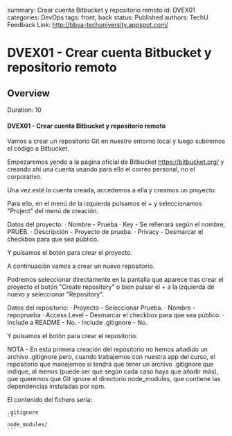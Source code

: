 summary: Crear cuenta Bitbucket y repositorio remoto
id: DVEX01
categories: DevOps
tags: front, back
status: Published 
authors: TechU
Feedback Link: http://bbva-techuniversity.appspot.com/

# DVEX01 - Crear cuenta Bitbucket y repositorio remoto
<!-- ------------------------ -->
## Overview 
Duration: 10

#### DVEX01 - Crear cuenta Bitbucket y repositorio remoto

Vamos a crear un repositorio Git en nuestro entorno local y luego 
subiremos el código a Bitbucket.

Empezaremos yendo a la página oficial de Bitbucket https://bitbucket.org/ 
y creando ahí una cuenta usando para ello el correo personal, no el corporativo.

Una vez esté la cuenta creada, accedemos a ella y creamos un proyecto. 

Para ello, en el menú de la izquierda pulsamos el + y seleccionamos 
	 "Project" del menú de creación.
	 
Datos del proyecto:
	· Nombre - Prueba 
	· Key - Se rellenará según el nombre, PRUEB.
	· Descripción - Proyecto de prueba.
	· Privacy - Desmarcar el checkbox para que sea público.
	
Y pulsamos el botón para crear el proyecto.

A continuación vamos a crear un nuevo repositorio. 

Podremos seleccionar directamente en la pantalla que aparece tras crear el 
proyecto el botón "Create repository" o bien pulsar el + a la izquierda 
de nuevo y seleccionar "Repository".

Datos del repositorio:
	· Proyecto - Seleccionar Prueba.
	· Nombre - repoprueba
	· Access Level - Desmarcar el checkbox para que sea público.
	· Include a README - No.
	· Include .gitignore - No.
	
Y pulsamos el botón para crear el repositorio.


NOTA - En esta primera creación del repositorio no hemos añadido un archivo .gitignore pero, cuando trabajemos con nuestra app del curso, el repositorio que manejemos sí tendrá que tener un archivo .gitignore que indique, al menos (puede ser que según cada caso haya que añadir más), que queremos que Git ignore el directorio node_modules, que contiene las dependencias instaladas por npm.

El contenido del fichero sería:
	
	.gitignore
	```
	node_modules/
	```
